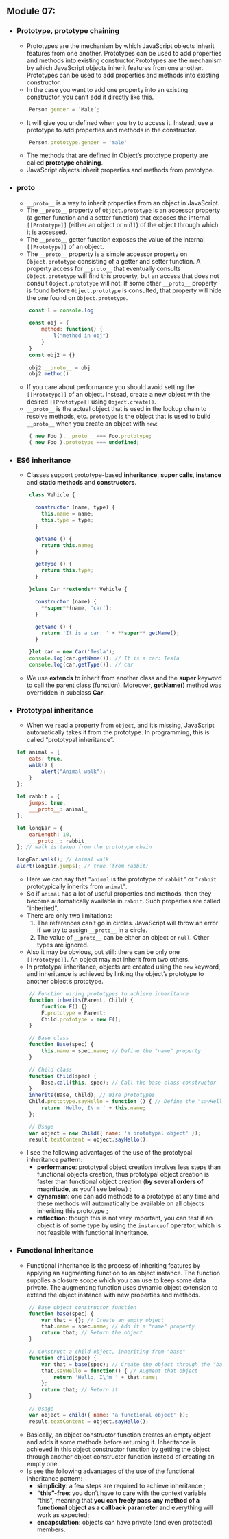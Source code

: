 ## Module 07:
- ### Prototype, prototype chaining
	- Prototypes are the mechanism by which JavaScript objects inherit features from one another. Prototypes can be used to add properties and methods into existing constructor.Prototypes are the mechanism by which JavaScript objects inherit features from one another. Prototypes can be used to add properties and methods into existing constructor.
	- In the case you want to add one property into an existing constructor, you can’t add it directly like this.
	```js
		Person.gender = ‘Male’;
	```
	- It will give you undefined when you try to access it. Instead, use a prototype to add properties and methods in the constructor.
	```js
		Person.prototype.gender = 'male'
	```
	- The methods that are defined in Object’s prototype property are called **prototype chaining**.
	- JavaScript objects inherit properties and methods from prototype.
	
	
- ### __proto__
	- `__proto__` is a way to inherit properties from an object in JavaScript.
	- The `__proto__` property of `Object.prototype` is an accessor property (a getter function and a setter function) that exposes the internal `[[Prototype]]` (either an object or `null`) of the object through which it is accessed.
	- The `__proto__` getter function exposes the value of the internal `[[Prototype]]` of an object.
	- The `__proto__` property is a simple accessor property on `Object.prototype` consisting of a getter and setter function. A property access for `__proto__` that eventually consults `Object.prototype` will find this property, but an access that does not consult `Object.prototype` will not. If some other `__proto__` property is found before `Object.prototype` is consulted, that property will hide the one found on `Object.prototype`.
	```js
		const l = console.log
		
		const obj = {  
			method: function() {  
				l("method in obj")  
			}  
		}  
		const obj2 = {}
		
		obj2.__proto__ = obj  
		obj2.method()
	```
	- If you care about performance you should avoid setting the `[[Prototype]]` of an object. Instead, create a new object with the desired `[[Prototype]]` using `Object.create()`.
	- `__proto__` is the actual object that is used in the lookup chain to resolve methods, etc. `prototype` is the object that is used to build `__proto__` when you create an object with `new`:
	```js
		( new Foo ).__proto__ === Foo.prototype;
		( new Foo ).prototype === undefined;
	```

- ### ES6 inheritance
	- Classes support prototype-based **inheritance**, **super calls**, **instance** and **static methods** and **constructors**.
	```js
		class Vehicle {  
   
		  constructor (name, type) {  
			this.name = name;  
			this.type = type;  
		  }  

		  getName () {  
			return this.name;  
		  }  

		  getType () {  
			return this.type;  
		  }  

		}class Car **extends** Vehicle {  

		  constructor (name) {  
			**super**(name, 'car');  
		  }  

		  getName () {  
			return 'It is a car: ' + **super**.getName();  
		  }  

		}let car = new Car('Tesla');  
		console.log(car.getName()); // It is a car: Tesla  
		console.log(car.getType()); // car
	```
	- We use **extends** to inherit from another class and the **super** keyword to call the parent class (function). Moreover, **getName()** method was overridden in subclass **Car**.

- ### Prototypal inheritance
	- When we read a property from `object`, and it’s missing, JavaScript automatically takes it from the prototype. In programming, this is called “prototypal inheritance”.
	```js
	let animal = { 
		eats: true, 
		walk() { 
			alert("Animal walk"); 
		} 
	}; 
	
	let rabbit = { 
		jumps: true, 
		___proto__: animal_ 
	}; 
	
	let longEar = { 
		earLength: 10, 
		___proto__: rabbit_ 
	}; // walk is taken from the prototype chain 
	
	longEar.walk(); // Animal walk 
	alert(longEar.jumps); // true (from rabbit)
	```
	- Here we can say that "`animal` is the prototype of `rabbit`" or "`rabbit` prototypically inherits from `animal`".
	- So if `animal` has a lot of useful properties and methods, then they become automatically available in `rabbit`. Such properties are called “inherited”.
	- There are only two limitations:
		1.  The references can’t go in circles. JavaScript will throw an error if we try to assign `__proto__` in a circle.	
		2.  The value of `__proto__` can be either an object or `null`. Other types are ignored.
	- Also it may be obvious, but still: there can be only one `[[Prototype]]`. An object may not inherit from two others.
	- In prototypal inheritance, objects are created using the `new` keyword, and inheritance is achieved by linking the object’s prototype to another object’s prototype.
	```js
		// Function wiring prototypes to achieve inheritance
		function inherits(Parent, Child) {
			function F() {}
			F.prototype = Parent;
			Child.prototype = new F();
		}

		// Base class
		function Base(spec) {
			this.name = spec.name; // Define the "name" property
		}

		// Child class
		function Child(spec) {
			Base.call(this, spec); // Call the base class constructor
		}
		inherits(Base, Child); // Wire prototypes
		Child.prototype.sayHello = function () { // Define the "sayHello" method
			return 'Hello, I\'m ' + this.name;
		};

		// Usage
		var object = new Child({ name: 'a prototypal object' });
		result.textContent = object.sayHello();
	```
	- I see the following advantages of the use of the prototypal inheritance pattern:
		-   **performance**: prototypal object creation involves less steps than functional objects creation, thus prototypal object creation is faster than functional object creation (**by several orders of magnitude**, as you’ll see below) ;
		-   **dynamsim**: one can add methods to a prototype at any time and these methods will automatically be available on all objects inheriting this prototype ;
		-   **reflection**: though this is not very important, you can test if an object is of some type by using the `instanceof` operator, which is not feasible with functional inheritance.

- ### Functional inheritance
	- Functional inheritance is the process of inheriting features by applying an augmenting function to an object instance. The function supplies a closure scope which you can use to keep some data private. The augmenting function uses dynamic object extension to extend the object instance with new properties and methods.
	```js
		// Base object constructor function
		function base(spec) {
			var that = {}; // Create an empty object
			that.name = spec.name; // Add it a "name" property
			return that; // Return the object
		}

		// Construct a child object, inheriting from "base"
		function child(spec) {
			var that = base(spec); // Create the object through the "base" constructor
			that.sayHello = function() { // Augment that object
				return 'Hello, I\'m ' + that.name;
			};
			return that; // Return it
		}

		// Usage
		var object = child({ name: 'a functional object' });
		result.textContent = object.sayHello();
	```
	- Basically, an object constructor function creates an empty object and adds it some methods before returning it. Inheritance is achieved in this object constructor function by getting the object through another object constructor function instead of creating an empty one.
	- Is see the following advantages of the use of the functional inheritance pattern:
		-   **simplicity**: a few steps are required to achieve inheritance ;
		-   **“this”-free**: you don’t have to care with the context variable “this”, meaning that **you can freely pass any method of a functional object as a callback parameter** and everything will work as expected;
		-   **encapsulation**: objects can have private (and even protected) members.